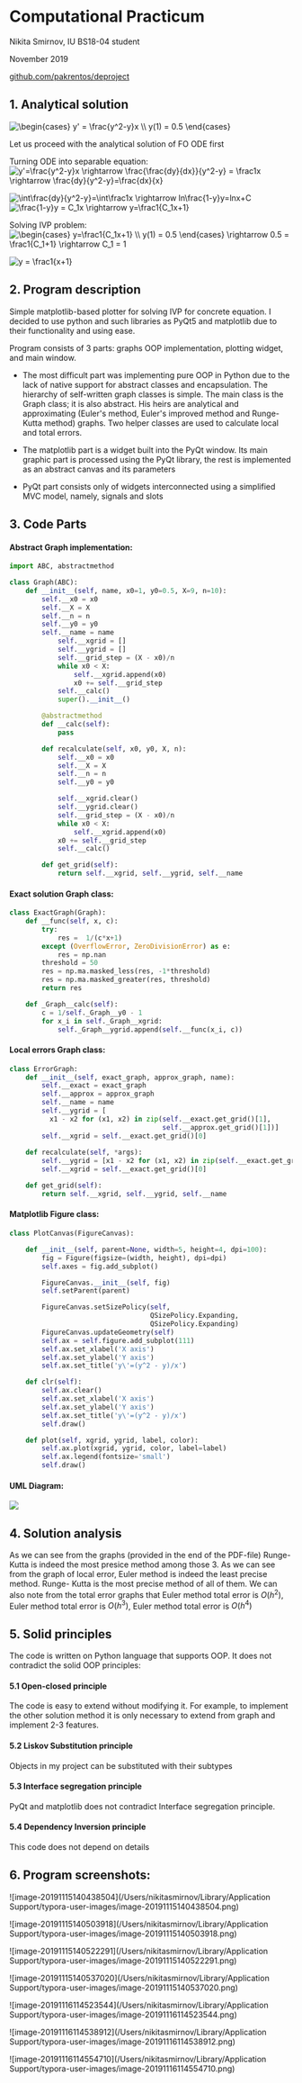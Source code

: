 # Computational Practicum

Nikita Smirnov,
IU BS18-04 student

November 2019

[github.com/pakrentos/deproject](github.com/pakrentos/deproject)



## 1. 	Analytical solution

<img src="https://latex.codecogs.com/gif.latex?\begin{cases}&space;y'&space;=&space;\frac{y^2-y}x&space;\\&space;y(1)&space;=&space;0.5&space;\end{cases}" title="\begin{cases} y' = \frac{y^2-y}x \\ y(1) = 0.5 \end{cases}" />

Let us proceed with the analytical solution of FO ODE first

Turning ODE into separable equation:
<img src="https://latex.codecogs.com/gif.latex?y'=\frac{y^2-y}x&space;\rightarrow&space;\frac{\frac{dy}{dx}}{y^2-y}&space;=&space;\frac1x&space;\rightarrow&space;\frac{dy}{y^2-y}=\frac{dx}{x}" title="y'=\frac{y^2-y}x \rightarrow \frac{\frac{dy}{dx}}{y^2-y} = \frac1x \rightarrow \frac{dy}{y^2-y}=\frac{dx}{x}" />

<img src="https://latex.codecogs.com/gif.latex?\int\frac{dy}{y^2-y}=\int\frac1x&space;\rightarrow&space;ln\frac{1-y}y=lnx&plus;C" title="\int\frac{dy}{y^2-y}=\int\frac1x \rightarrow ln\frac{1-y}y=lnx+C" />

<img src="https://latex.codecogs.com/gif.latex?\frac{1-y}y&space;=&space;C_1x&space;\rightarrow&space;y=\frac1{C_1x&plus;1}" title="\frac{1-y}y = C_1x \rightarrow y=\frac1{C_1x+1}" />

Solving IVP problem:
<img src="https://latex.codecogs.com/gif.latex?\begin{cases}&space;y=\frac1{C_1x&plus;1}&space;\\&space;y(1)&space;=&space;0.5&space;\end{cases}&space;\rightarrow&space;0.5&space;=&space;\frac1{C_1&plus;1}&space;\rightarrow&space;C_1&space;=&space;1" title="\begin{cases} y=\frac1{C_1x+1} \\ y(1) = 0.5 \end{cases} \rightarrow 0.5 = \frac1{C_1+1} \rightarrow C_1 = 1" />

<img src="https://latex.codecogs.com/gif.latex?y&space;=&space;\frac1{x&plus;1}" title="y = \frac1{x+1}" />



## 2.	Program description

Simple matplotlib-based plotter for solving IVP for concrete equation. I decided to use python and such libraries as PyQt5 and matplotlib due to their functionality and using ease. 

Program consists of 3 parts: graphs OOP implementation, plotting widget, and main window.

* The most difficult part was implementing pure OOP in Python due to the lack of native support for abstract classes and encapsulation. The hierarchy of self-written graph classes is simple. The main class is the Graph class; it is also abstract. His heirs are analytical and approximating (Euler's method, Euler's improved method and Runge-Kutta method) graphs. Two helper classes are used to calculate local and total errors.

* The matplotlib part is a widget built into the PyQt window. Its main graphic part is processed using the PyQt library, the rest is implemented as an abstract canvas and its parameters
* PyQt part consists only of widgets interconnected using a simplified MVC model, namely, signals and slots



## 3.	Code Parts



#### Abstract Graph implementation:

```python
import ABC, abstractmethod

class Graph(ABC):
    def __init__(self, name, x0=1, y0=0.5, X=9, n=10):
        self.__x0 = x0
        self.__X = X
        self.__n = n
        self.__y0 = y0
        self.__name = name
    		self.__xgrid = []
    		self.__ygrid = []
    		self.__grid_step = (X - x0)/n
    		while x0 < X:
        		self.__xgrid.append(x0)
        		x0 += self.__grid_step
   			self.__calc()
    		super().__init__()

		@abstractmethod
		def __calc(self):
    		pass

		def recalculate(self, x0, y0, X, n):
    		self.__x0 = x0
    		self.__X = X
    		self.__n = n
    		self.__y0 = y0

    		self.__xgrid.clear()
    		self.__ygrid.clear()
    		self.__grid_step = (X - x0)/n
    		while x0 < X:
        		self.__xgrid.append(x0)
          	x0 += self.__grid_step
     		self.__calc()

		def get_grid(self):
    		return self.__xgrid, self.__ygrid, self.__name
```


#### Exact solution Graph class:

```python
class ExactGraph(Graph):
    def __func(self, x, c):
        try:
            res =  1/(c*x+1)
        except (OverflowError, ZeroDivisionError) as e:
            res = np.nan
        threshold = 50
        res = np.ma.masked_less(res, -1*threshold) 
        res = np.ma.masked_greater(res, threshold)
        return res

    def _Graph__calc(self):
        c = 1/self._Graph__y0 - 1
        for x_i in self._Graph__xgrid:
            self._Graph__ygrid.append(self.__func(x_i, c))
```



#### Local errors Graph class:

```python
class ErrorGraph:
    def __init__(self, exact_graph, approx_graph, name):
        self.__exact = exact_graph
        self.__approx = approx_graph
        self.__name = name
        self.__ygrid = [
          x1 - x2 for (x1, x2) in zip(self.__exact.get_grid()[1],
                                      self.__approx.get_grid()[1])]
        self.__xgrid = self.__exact.get_grid()[0]
    
    def recalculate(self, *args):
        self.__ygrid = [x1 - x2 for (x1, x2) in zip(self.__exact.get_grid()[1], self.__approx.get_grid()[1])]
        self.__xgrid = self.__exact.get_grid()[0]

    def get_grid(self):
        return self.__xgrid, self.__ygrid, self.__name
```



#### Matplotlib Figure class:

```python
class PlotCanvas(FigureCanvas):

    def __init__(self, parent=None, width=5, height=4, dpi=100):
        fig = Figure(figsize=(width, height), dpi=dpi)
        self.axes = fig.add_subplot()

        FigureCanvas.__init__(self, fig)
        self.setParent(parent)

        FigureCanvas.setSizePolicy(self,
                                   QSizePolicy.Expanding,
                                   QSizePolicy.Expanding)
        FigureCanvas.updateGeometry(self)
        self.ax = self.figure.add_subplot(111)
        self.ax.set_xlabel('X axis')
        self.ax.set_ylabel('Y axis')
        self.ax.set_title('y\'=(y^2 - y)/x')

    def clr(self):
        self.ax.clear()
        self.ax.set_xlabel('X axis')
        self.ax.set_ylabel('Y axis')
        self.ax.set_title('y\'=(y^2 - y)/x')
        self.draw()

    def plot(self, xgrid, ygrid, label, color):
        self.ax.plot(xgrid, ygrid, color, label=label)
        self.ax.legend(fontsize='small')
        self.draw()
```



#### UML Diagram:

<img src="https://www.draw.io/?lightbox=1&highlight=0000ff&edit=_blank&layers=1&nav=1&title=Untitled%20Diagram.drawio#R7VxRb5s6FP41kdqHXgVI0vSxIdl277qrad3Vep8ilzjEm8GRMW2yX79jMCHEQGlFQja5ilR8fAD7fIePzyeQnuMGm%2FccrVef2ALTnt1fbHrOtGfbluXY8E9atqnlenSTGnxOFsopN9yTn1gZ%2B8oakwWOCo6CMSrIumj0WBhiTxRsiHP2XHRbMlo86xr5WDPce4jq1m9kIVbZvPr9vOMDJv5KnXo8VB2PyPvhcxaH6nw921kmf2l3gLJjKf9ohRbsec%2FkzHqOyxkT6VawcTGVsc3Clu73rqJ3N26OQ9Fkh4er2wd78u%2B37%2BLd5L9%2FUGx%2FnN5fZSg8IRrjbB7JaMU2ixBeQMBUk3GxYj4LEZ3l1kkSBSzP04dW7nPH2BqMFhi%2FYyG2Cn0UCwamlQio6k3PKU9UOTlliljMPVwzIzV%2BgbiPRY3faAcBpDZmARZ8C%2FtxTJEgT8VxIJVj%2Fs4vjzNsqFC%2FIuy2FvXk6tJCHz2TgKJQxnjJQpGhIEOGKPFD2PYgQpiD4QlzQSCvb1WHkLGfeCtCF3doy2IZjEhA0matyYpx8hMOizIYoJsLBZI9Knjcyz0VwBxH4PM5A8c6MH1Cm4LjHYqEMniMUrSOyONuGgHgRMIJE4IFyknFBqaDN%2FXpoMOndrBHKq%2Bf80t6dyGu9q7mHQ21DrFTcmFN5AhhireSqChDogdRth0rnbXs3db2PtR1hmknCUu6UIDT3khwrVfy8jwSeF139E1K59KBkqhk4If9B5kMWIokwzj7gV1GGaTsNGRpahNKD0xZdlO8FJW5Ha2RR0L%2FLvGZDnLLFwWwNDHYF6YkiXdFFgscJnwlkEBpEsoprBlELUmA4QQ%2BkBJu%2F69hbwgDd6Ft5W34SHcuXBbCXBBJ8hFDhj9jmeXNkreaE%2FSM3mYZ3SyhLXtwpIQevHynoCQBLwU5u5tab0I4AKySe4uC9GtyJ7myNNgdHXanBGKKHjH9zCIiCJPH56nvAfRdoWsNG%2FLV%2BEjgDivYaj4nIRHz%2BUVCHG5OD9WbELTLlAjCWJ74gCg4BpS9GO6y%2BKLZsTS%2BwmIu2ebicp9v3MJWMlxDQS0n6bhZkg7tI2XpSMvSWUwxN9qpVe3kKEizO8%2B4qZYaHEtLXf%2FRWiqlQZ3nthVuhtZeSWsVS72zUVZjo6yOhm7nyurmN1dWO9pxywxlHLiMQ08bwGUdIcpxX8g5FaZneK7lK6GhfBsfS75ZVrl%2B%2BzswCq5NBTcYnZ2Cs%2FSKp5FwhtoaU5tVkfFno%2BGssnqvEXEt4du5irPKqp9GxhkZ18W10LmO06vFX%2BLQxx9jIZCRcm1KudHN%2BUk5vQprpJyht%2Bb0Njx3KVdWbjZSriV8u5dyZeVWI%2BWMlOviWuhcyunl6dkGecKouFZU3PmotuxsRrUZ1fYmJrs5c9Vm618uGNXWGr6dq7YMTaPajGrrmOu6V20ZiZ72JQ0IGt8%2ByP0BAdX8Xx0uaUw3hda2IKBaeblDFR5ffLmjCsETvd0x7Bie67PHp0IvnwifURf4dBHmiuXnicKs19FmnDPzuG6r3xBYdvEbgmH3rz7ZVRU2tF5ztkm1icqCAwWDZfEhddivQxwu%2Fo62Zq1dmJo154lfR7g%2B9zVn2cOdZs3ZEr6drzmdqprZbs25z1FuTmpqRdd0kamt2KqWk3uODZeUhnPazsmu34Fy9DrXVwgkNdKqdWnljF6WVo51UmmV%2FdrGny6tSstqRli1RHLOq5%2BmLU3z4wkrxzxNe0R8y4RVKcBHE1bNn6atUVg1tfkWyvtGkP0WXFUmyEpz%2BQ2CDJr5zzMlfXu%2FgeXMfgE%3D" />

## 4.	Solution analysis 

As we can see from the graphs (provided in the end of the PDF-file) Runge- Kutta is indeed the most presice method among those 3. As we can see from the graph of local error, Euler method is indeed the least precise method. Runge- Kutta is the most precise method of all of them. We can also note from the total error graphs that Euler method total error is $O(h^2)$, Euler method total error is $O(h^3)$, Euler method total error is $O(h^4)$ 



## 5.	Solid principles 

The code is written on Python language that supports OOP. It does not contradict the solid OOP principles: 

#### 5.1 Open-closed principle 

The code is easy to extend without modifying it. For example, to implement the other solution method it is only necessary to extend from graph and implement 2-3 features. 

#### 5.2 Liskov Substitution principle 

Objects in my project can be substituted with their subtypes 

#### 5.3 Interface segregation principle 

PyQt and matplotlib does not contradict Interface segregation principle. 

#### 5.4 Dependency Inversion principle 

This code does not depend on details 



## 6.	Program screenshots:

![image-20191115140438504](/Users/nikitasmirnov/Library/Application Support/typora-user-images/image-20191115140438504.png)

![image-20191115140503918](/Users/nikitasmirnov/Library/Application Support/typora-user-images/image-20191115140503918.png)

![image-20191115140522291](/Users/nikitasmirnov/Library/Application Support/typora-user-images/image-20191115140522291.png)

![image-20191115140537020](/Users/nikitasmirnov/Library/Application Support/typora-user-images/image-20191115140537020.png)

![image-20191116114523544](/Users/nikitasmirnov/Library/Application Support/typora-user-images/image-20191116114523544.png)

![image-20191116114538912](/Users/nikitasmirnov/Library/Application Support/typora-user-images/image-20191116114538912.png)

![image-20191116114554710](/Users/nikitasmirnov/Library/Application Support/typora-user-images/image-20191116114554710.png)

